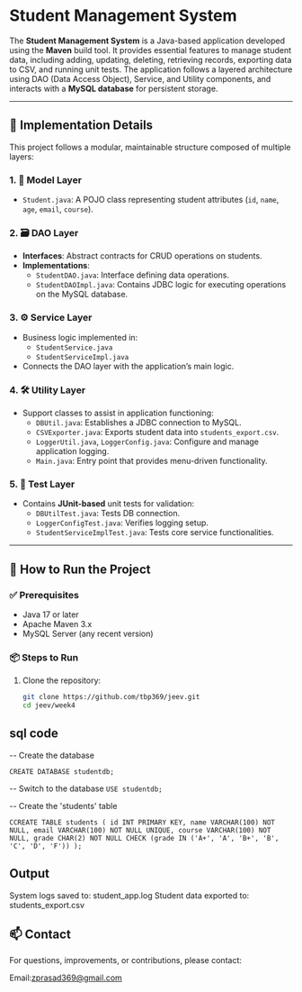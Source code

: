 # Student Management System

The **Student Management System** is a Java-based application developed using the **Maven** build tool. It provides essential features to manage student data, including adding, updating, deleting, retrieving records, exporting data to CSV, and running unit tests. The application follows a layered architecture using DAO (Data Access Object), Service, and Utility components, and interacts with a **MySQL database** for persistent storage.

---

## 🔧 Implementation Details

This project follows a modular, maintainable structure composed of multiple layers:

### 1. 🧩 Model Layer
- `Student.java`: A POJO class representing student attributes (`id`, `name`, `age`, `email`, `course`).

### 2. 🗃️ DAO Layer
- **Interfaces**: Abstract contracts for CRUD operations on students.
- **Implementations**:
  - `StudentDAO.java`: Interface defining data operations.
  - `StudentDAOImpl.java`: Contains JDBC logic for executing operations on the MySQL database.

### 3. ⚙️ Service Layer
- Business logic implemented in:
  - `StudentService.java`
  - `StudentServiceImpl.java`
- Connects the DAO layer with the application’s main logic.

### 4. 🛠️ Utility Layer
- Support classes to assist in application functioning:
  - `DBUtil.java`: Establishes a JDBC connection to MySQL.
  - `CSVExporter.java`: Exports student data into `students_export.csv`.
  - `LoggerUtil.java`, `LoggerConfig.java`: Configure and manage application logging.
  - `Main.java`: Entry point that provides menu-driven functionality.

### 5. 🧪 Test Layer
- Contains **JUnit-based** unit tests for validation:
  - `DBUtilTest.java`: Tests DB connection.
  - `LoggerConfigTest.java`: Verifies logging setup.
  - `StudentServiceImplTest.java`: Tests core service functionalities.

---

## 🚀 How to Run the Project

### ✅ Prerequisites

- Java 17 or later
- Apache Maven 3.x
- MySQL Server (any recent version)

### 📦 Steps to Run

1. Clone the repository:
   ```bash
   git clone https://github.com/tbp369/jeev.git
   cd jeev/week4
## sql code

-- Create the database

`CREATE DATABASE studentdb;`

-- Switch to the database
`USE studentdb;`

-- Create the 'students' table


`CCREATE TABLE students (
    id INT PRIMARY KEY,
    name VARCHAR(100) NOT NULL,
    email VARCHAR(100) NOT NULL UNIQUE,
    course VARCHAR(100) NOT NULL,
    grade CHAR(2) NOT NULL CHECK (grade IN ('A+', 'A', 'B+', 'B', 'C', 'D', 'F'))
);`

## Output
System logs saved to: student_app.log
Student data exported to: students_export.csv

## 📫 Contact

For questions, improvements, or contributions, please contact:

Email:zprasad369@gmail.com
